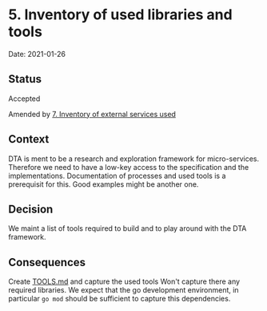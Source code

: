 # 5. Inventory of used libraries and tools

Date: 2021-01-26

## Status

Accepted

Amended by [7. Inventory of external services used](0007-inventory-of-external-services-used.md)

## Context

DTA is ment to be a research and exploration framework for micro-services. Therefore we need to have a low-key access to the specification and the implementations. Documentation of processes and used tools is a prerequisit for this. Good examples might be another one.

## Decision

We maint a list of tools required to build and to play around with the DTA framework.

## Consequences

Create [TOOLS.md](../TOOLS.md) and capture the used tools
Won't capture there any required libraries. We expect that the go development environment, in particular `go mod` should be sufficient to capture this dependencies.
